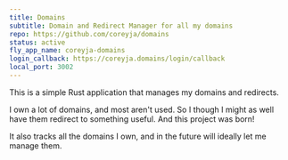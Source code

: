 ```yaml
---
title: Domains
subtitle: Domain and Redirect Manager for all my domains
repo: https://github.com/coreyja/domains
status: active
fly_app_name: coreyja-domains
login_callback: https://coreyja.domains/login/callback
local_port: 3002
---
```


This is a simple Rust application that manages my domains and redirects.

I own a lot of domains, and most aren't used. So I though I might as well have
them redirect to something useful. And this project was born!

It also tracks all the domains I own, and in the future will ideally let me manage them.
